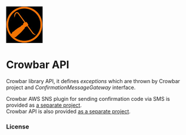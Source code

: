 ![Alt text](logo.jpg?raw=true)
# Crowbar API
Crowbar library API, it defines *exceptions* which are thrown by Crowbar project and *ConfirmationMessageGateway* interface.

Crowbar AWS SNS plugin for sending confirmation code via SMS is provided as [a separate project](https://github.com/tlistas/Crowbar_AWS_SNS_Plugin).  
Crowbar API is also provided [as a separate project](https://github.com/tlistas/Crowbar_API).
### License

